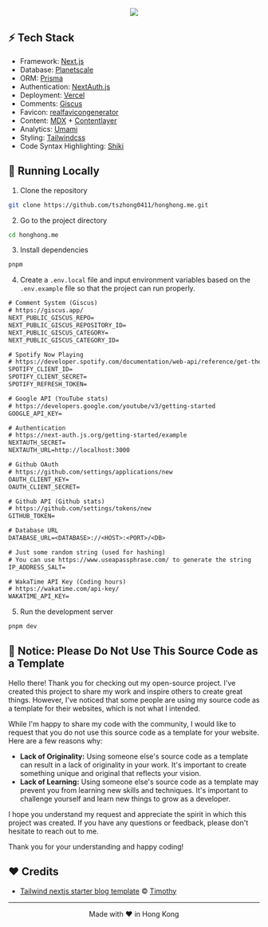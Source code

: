 <p align="center">
  <img src="https://honghong.me/images/projects/blog/cover.png">
</p>

## ⚡️ Tech Stack

- Framework: [Next.js](https://nextjs.org/)
- Database: [Planetscale](https://planetscale.com/)
- ORM: [Prisma](https://prisma.io/)
- Authentication: [NextAuth.js](https://next-auth.js.org/)
- Deployment: [Vercel](https://vercel.com)
- Comments: [Giscus](https://giscus.app/)
- Favicon: [realfavicongenerator](https://realfavicongenerator.net/)
- Content: [MDX](https://mdxjs.com/) + [Contentlayer](https://www.contentlayer.dev/)
- Analytics: [Umami](https://github.com/umami-software/umami)
- Styling: [Tailwindcss](https://tailwindcss.com)
- Code Syntax Highlighting: [Shiki](https://github.com/shikijs/shiki)

## 👋 Running Locally

1. Clone the repository

```sh
git clone https://github.com/tszhong0411/honghong.me.git
```

2. Go to the project directory

```sh
cd honghong.me
```

3. Install dependencies

```sh
pnpm
```

4. Create a `.env.local` file and input environment variables based on the `.env.example` file so that the project can run properly.

```txt
# Comment System (Giscus)
# https://giscus.app/
NEXT_PUBLIC_GISCUS_REPO=
NEXT_PUBLIC_GISCUS_REPOSITORY_ID=
NEXT_PUBLIC_GISCUS_CATEGORY=
NEXT_PUBLIC_GISCUS_CATEGORY_ID=

# Spotify Now Playing
# https://developer.spotify.com/documentation/web-api/reference/get-the-users-currently-playing-track
SPOTIFY_CLIENT_ID=
SPOTIFY_CLIENT_SECRET=
SPOTIFY_REFRESH_TOKEN=

# Google API (YouTube stats)
# https://developers.google.com/youtube/v3/getting-started
GOOGLE_API_KEY=

# Authentication
# https://next-auth.js.org/getting-started/example
NEXTAUTH_SECRET=
NEXTAUTH_URL=http://localhost:3000

# Github OAuth
# https://github.com/settings/applications/new
OAUTH_CLIENT_KEY=
OAUTH_CLIENT_SECRET=

# Github API (Github stats)
# https://github.com/settings/tokens/new
GITHUB_TOKEN=

# Database URL
DATABASE_URL=<DATABASE>://<HOST>:<PORT>/<DB>

# Just some random string (used for hashing)
# You can use https://www.useapassphrase.com/ to generate the string
IP_ADDRESS_SALT=

# WakaTime API Key (Coding hours)
# https://wakatime.com/api-key/
WAKATIME_API_KEY=
```

5. Run the development server

```sh
pnpm dev
```

## 🔔 Notice: Please Do Not Use This Source Code as a Template

Hello there! Thank you for checking out my open-source project. I've created this project to share my work and inspire others to create great things. However, I've noticed that some people are using my source code as a template for their websites, which is not what I intended.

While I'm happy to share my code with the community, I would like to request that you do not use this source code as a template for your website. Here are a few reasons why:

- **Lack of Originality:** Using someone else's source code as a template can result in a lack of originality in your work. It's important to create something unique and original that reflects your vision.
- **Lack of Learning:** Using someone else's source code as a template may prevent you from learning new skills and techniques. It's important to challenge yourself and learn new things to grow as a developer.

I hope you understand my request and appreciate the spirit in which this project was created. If you have any questions or feedback, please don't hesitate to reach out to me.

Thank you for your understanding and happy coding!

## ❤️ Credits

- [Tailwind nextjs starter blog template](https://github.com/timlrx/tailwind-nextjs-starter-blog) © [Timothy](https://www.timlrx.com/)

<hr>
<p align="center">
Made with ❤️ in Hong Kong
</p>
